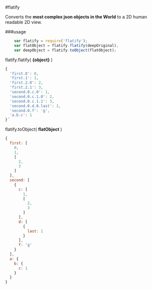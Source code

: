 #flatify

Converts the **most complex json objects in the World** to a 2D human readable 2D view.


###usage
```js
    var flatify = require('flatify');
    var flatObject = flatify.flatify(deepOriginal),
    var deepObject = flatify.toObject(flatObject);
```


flatify.flatify( **{object}** )
```js
{
  'first.0': 0,
  'first.1': 1,
  'first.2.0': 2,
  'first.2.1': 3,
  'second.0.c.0': 1,
  'second.0.c.1.0': 2,
  'second.0.c.1.1': 3,
  'second.0.d.0.last': 1,
  'second.0.f': 'g',
  'a.b.c': 1
}´
```

flatify.toObject( **flatObject** )
```js
{
  first: [
    0,
    1,
    [
      2,
      3
    ]
  ],
  second: [
    {
      c: [
        1,
        [
          2,
          3
        ]
      ],
      d: [
        {
          last: 1
        }
      ],
      f: 'g'
    }
  ],
  a: {
    b: {
      c: 1
    }
  }
}
```

